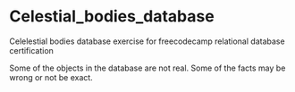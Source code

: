 # Celestial_bodies_database
Celelestial bodies database exercise for freecodecamp relational database certification

Some of the objects in the database are not real.
Some of the facts may be wrong or not be exact.
